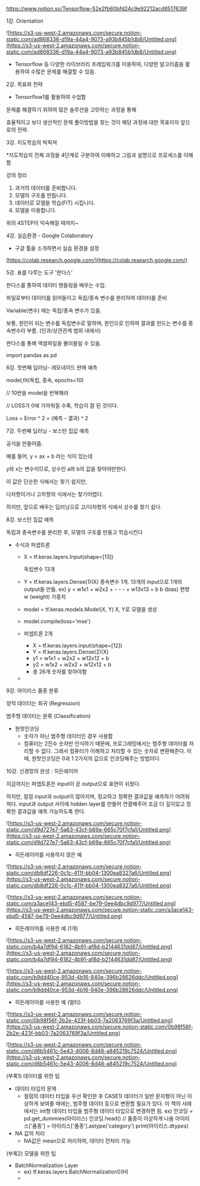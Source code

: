 https://www.notion.so/Tensorflow-52e2fb60bfd24c9e92212acd8517639f

1강. Orientation

![https://s3-us-west-2.amazonaws.com/secure.notion-static.com/ad868336-d19a-44a4-9073-a93b845b1db8/Untitled.png](https://s3-us-west-2.amazonaws.com/secure.notion-static.com/ad868336-d19a-44a4-9073-a93b845b1db8/Untitled.png)

- Tensorflow 등 다양한 라이브러리 프레임워크를 이용하여, 다양한 알고리즘을 활용하여 수많은 문제를 해결할 수 있음.

2강. 목표와 전략

- Tensorflow1를 활용하여 수업함

문제를 해결하기 위하여 많은 솔루션을 고민하는 과정을 통해

효율적이고 보다 생산적인 문제 풀이방법을 찾는 것이 해당 과정에 대한 목표이자 앞으로의 전략.

3강. 지도학습의 빅픽쳐

*지도학습의 전체 과정을 4단계로 구분하여 이해하고 그림과 설명으로 프로세스를 이해함

강의 정리

1. 과거의 데이터를 준비합니다.
2. 모델의 구조를 만듭니다.
3. 데이터로 모델을 학습(FIT) 시킵니다.
4. 모델을 이용합니다.

위의 4STEP이 익숙해질 때까지~

4강. 실습환경 - Google Colaboratory

- 구글 툴을 소개하면서 실습 환경을 설정

[https://colab.research.google.com/](https://colab.research.google.com/)

5강. 표를 다루는 도구 '판다스'

판다스를 통하여 데이터 핸들링을 배우는 수업.

파일로부터 데이터를 읽어들이고 독립/종속 변수를 분리하여 데이터를 준비

Variable(변수) 에는 독립/종속 변수가 있음.

보통, 원인이 되는 변수를 독립변수로 말하며, 원인으로 인하여 결과를 만드는 변수를 종속변수라 부름. (인과/상관관계 범위 내에서)

판다스를 통해 엑셀파일을 불러들일 수 있음.

import pandas as pd

6강. 첫번째 딥러닝- 레모네이드 판매 예측

model,fit(독립, 종속, epochs=10)

// 10번을 model을 반복해라

// LOSS가 0에 가까워질 수록, 학습이 잘 된 것이다.

Loss = Error ^ 2 = (예측 - 결과) ^ 2

7강. 두번째 딥러닝 - 보스턴 집값 예측

공식을 만들어줌. 

예를 들어, y = ax + b 라는 식이 있는데

y와 x는 변수이므로, 상수인 a와 b의 값을 찾아야만한다.

이 값은 단순한 식에서는 찾기 쉽지만,

다차항이거나 고차항의 식에서는 찾기어렵다.

하지만, 앞으로 배우는 딥러닝으로 고/다차항의 식에서 상수를 찾기 쉽다.

8강. 보스턴 집값 예측

독립과 종속변수를 분리한 후, 모델의 구조를 만들고 학습시킨다

- 수식과 퍼셉트론
    - X = tf.keras.layers.Input(shape=[13])

        독립변수 13개

    - Y = tf.keras.layers.Dense(1)(X)
    종속변수 1개. 13개의 input으로 1개의 output을 만듦.
    ex) y = w1x1 + w2x2 + - - - + w13x13 + b
    b (bias) 편향
    w (weight) 가중치
    - model = tf.keras.models.Model(X, Y)
    X, Y로 모델을 생성
    - model.compile(loss='mse')

    - 퍼셉트론 2개
        - X = tf.keras.layers.input(shape=[12])
        - Y = tf.keras.layers.Dense(2)(X)
        - y1 = w1x1 + w2x2 + w12x12 + b
        - y2 = w1x2 + w2x2 + w12x12 + b
        - 총 26개 숫자를 찾아야함
    - 

9강. 아이리스 품종 분류

양적 데이터는 회귀 (Regression)

범주형 데이터는 분류 (Classification)

- 원핫인코딩
    - 숫자가 아닌 범주형 데이터인 경우 사용함
    - 컴퓨터는 2진수 숫자만 인식하기 때문에, 프로그래밍에서는 범주형 데이터를 처리할 수 없다. 그래서 컴퓨터가 이해하고 처리할 수 있는 숫자로 변환해준다. 이때, 원핫인코딩은 0과 1 2가지의 값으로 인코딩해주는 방법이다.

10강. 신경망의 완성 : 히든레이어

지금까지는 퍼셉트론은 input이 곧 output으로 표현이 쉬웠다.

하지만, 점점 input과 output이 많아지며, 정교하고 정확한 결과값을 예측하기 어려워져다. input과 output 사이에 hidden layer를 만들어 연결해주어 조금 더 깊이있고 정확한 결과값을 예측 가능하도록 한다.

![https://s3-us-west-2.amazonaws.com/secure.notion-static.com/d9d727e7-5a63-43cf-b69a-665c70f7cfa1/Untitled.png](https://s3-us-west-2.amazonaws.com/secure.notion-static.com/d9d727e7-5a63-43cf-b69a-665c70f7cfa1/Untitled.png)

- 히든레이어를 사용하지 않은 예

![https://s3-us-west-2.amazonaws.com/secure.notion-static.com/db8df226-0c1c-411f-bb04-1300ea8327a6/Untitled.png](https://s3-us-west-2.amazonaws.com/secure.notion-static.com/db8df226-0c1c-411f-bb04-1300ea8327a6/Untitled.png)

![https://s3-us-west-2.amazonaws.com/secure.notion-static.com/a3ace143-ebd5-4587-be79-0ee4dbc9d977/Untitled.png](https://s3-us-west-2.amazonaws.com/secure.notion-static.com/a3ace143-ebd5-4587-be79-0ee4dbc9d977/Untitled.png)

- 히든레이어를 사용한 예 (1개)

![https://s3-us-west-2.amazonaws.com/secure.notion-static.com/b4a7df94-6182-4b91-af8d-b2144631dd87/Untitled.png](https://s3-us-west-2.amazonaws.com/secure.notion-static.com/b4a7df94-6182-4b91-af8d-b2144631dd87/Untitled.png)

![https://s3-us-west-2.amazonaws.com/secure.notion-static.com/b9dd40ce-953d-4b16-840e-396b28626ddc/Untitled.png](https://s3-us-west-2.amazonaws.com/secure.notion-static.com/b9dd40ce-953d-4b16-840e-396b28626ddc/Untitled.png)

- 히든레이어를 사용한 예 (멀티)

![https://s3-us-west-2.amazonaws.com/secure.notion-static.com/0b98f56f-2b2e-423f-bb03-7a2063769f3a/Untitled.png](https://s3-us-west-2.amazonaws.com/secure.notion-static.com/0b98f56f-2b2e-423f-bb03-7a2063769f3a/Untitled.png)

![https://s3-us-west-2.amazonaws.com/secure.notion-static.com/d6b5461c-5e43-4006-8d48-a845219c7524/Untitled.png](https://s3-us-west-2.amazonaws.com/secure.notion-static.com/d6b5461c-5e43-4006-8d48-a845219c7524/Untitled.png)

(부록1) 데이터를 위한 팁

- 데이터 타입의 문제
    - 컬럼의 데이터 타입을 우선 확인한 후
    CASE1) 데이터가 일반 문자형이 아닌 이상하게 보여줄 때에는, 범주형 데이터 등으로 변환할 필요가 있다. 이 책의 사례에서는 int형 데이터 타입을 범주형 데이터 타입으로 변경하면 됨.
    ex) 인코딩 = pd.get_dummies(아이리스)
    인코딩.head() // 품종이 이상하게 나옴
    아이리스['품종'] = 아이리스['품종'].astype('category')
    print(아이리스.dtypes)
- NA 값의 처리
    - NA값은 mean으로 처리하여, 데이터 전처리 가능

(부록2) 모델을 위한 팁

- BatchNormalization Layer
    - ex) tf.keras.layers.BatchNormalization()(H)
    -
